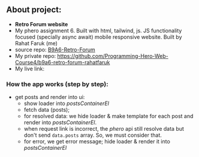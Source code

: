 ## About project:
  - **Retro Forum website**
  - My phero assignment 6. Built with html, tailwind, js. JS functionality focused (specially async await) mobile responsive website. Built by Rahat Faruk (me)
  - source repo: [B9A6-Retro-Forum](https://github.com/ProgrammingHero1/B9A6-Retro-Forum)
  - My private repo: https://github.com/Programming-Hero-Web-Course4/b9a6-retro-forum-rahatfaruk 
  - My live link: 

### How the app works (step by step):
  - get posts and render into ui:
    - show loader into *postsContainerEl*
    - fetch data (posts); 
    - for resolved data: we hide loader & make template for each post and render into *postsContainerEl*. 
    - when request link is incorrect, the *phero* api still resolve data but don't send `data.posts` array. So, we must consider that.
    - for error, we get error message; hide loader & render it into *postsContainerEl*